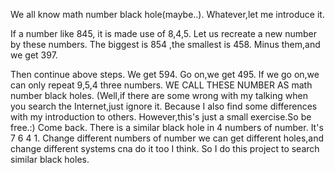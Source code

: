 We all know math number black hole(maybe..).
Whatever,let me introduce it.

If a number like 845, it is made use of 8,4,5.
Let us recreate a new number by these numbers.
The biggest is 854 ,the smallest is 458.
Minus them,and we get 397.

Then continue above steps.
We get 594.
Go on,we get 495.
If we go on,we can only repeat 9,5,4 three numbers.
WE CALL THESE NUMBER AS math number black holes.
(Well,if there are some wrong with my talking when you search the Internet,just ignore it.
Because I also find some differences with my introduction to others.
However,this's just a small exercise.So be free.:)
Come back.
There is a similar black hole in 4 numbers of number. It's 7 6 4 1.
Change different numbers of number we can get different holes,and change different systems cna do it too I think.
So I do this project to search similar black holes.
